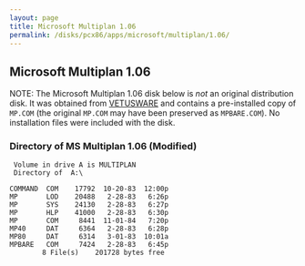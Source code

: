```yaml
---
layout: page
title: Microsoft Multiplan 1.06
permalink: /disks/pcx86/apps/microsoft/multiplan/1.06/
---
```


Microsoft Multiplan 1.06
------------------------

NOTE: The Microsoft Multiplan 1.06 disk below is *not* an original distribution disk.  It was obtained from
[VETUSWARE](http://vetusware.com/download/Multiplan%203.0%201.0/?id=8608) and contains a pre-installed copy of
`MP.COM` (the original `MP.COM` may have been preserved as `MPBARE.COM`).  No installation files were included
with the disk.

### Directory of MS Multiplan 1.06 (Modified)

	 Volume in drive A is MULTIPLAN  
	 Directory of  A:\

	COMMAND  COM    17792  10-20-83  12:00p
	MP       LOD    20488   2-28-83   6:26p
	MP       SYS    24130   2-28-83   6:27p
	MP       HLP    41000   2-28-83   6:30p
	MP       COM     8441  11-01-84   7:20p
	MP40     DAT     6364   2-28-83   6:28p
	MP80     DAT     6314   3-01-83  10:01a
	MPBARE   COM     7424   2-28-83   6:45p
	        8 File(s)    201728 bytes free
